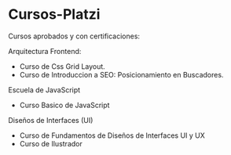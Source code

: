 # Cursos-Platzi

Cursos aprobados y con certificaciones:
  
Arquitectura Frontend:
  - Curso de Css Grid Layout.
  - Curso de Introduccion a SEO: Posicionamiento en Buscadores.
 
Escuela de JavaScript
  - Curso Basico de JavaScript

Diseños de Interfaces (UI)
  - Curso de Fundamentos de Diseños de Interfaces UI y UX
  - Curso de Ilustrador